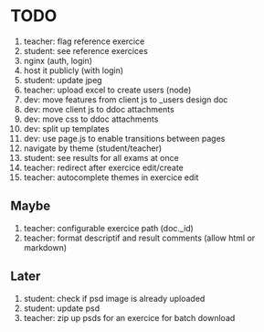 # TODO

1. teacher: flag reference exercice
1. student: see reference exercices
1. nginx (auth, login)
1. host it publicly (with login)
1. student: update jpeg
1. teacher: upload excel to create users (node)
1. dev: move features from client js to _users design doc
1. dev: move client js to ddoc attachments
1. dev: move css to ddoc attachments
1. dev: split up templates
1. dev: use page.js to enable transitions between pages
1. navigate by theme (student/teacher)
1. student: see results for all exams at once
1. teacher: redirect after exercice edit/create
1. teacher: autocomplete themes in exercice edit

## Maybe
1. teacher: configurable exercice path (doc._id)
1. teacher: format descriptif and result comments (allow html or markdown)

## Later
1. student: check if psd image is already uploaded
1. student: update psd
1. teacher: zip up psds for an exercice for batch download
